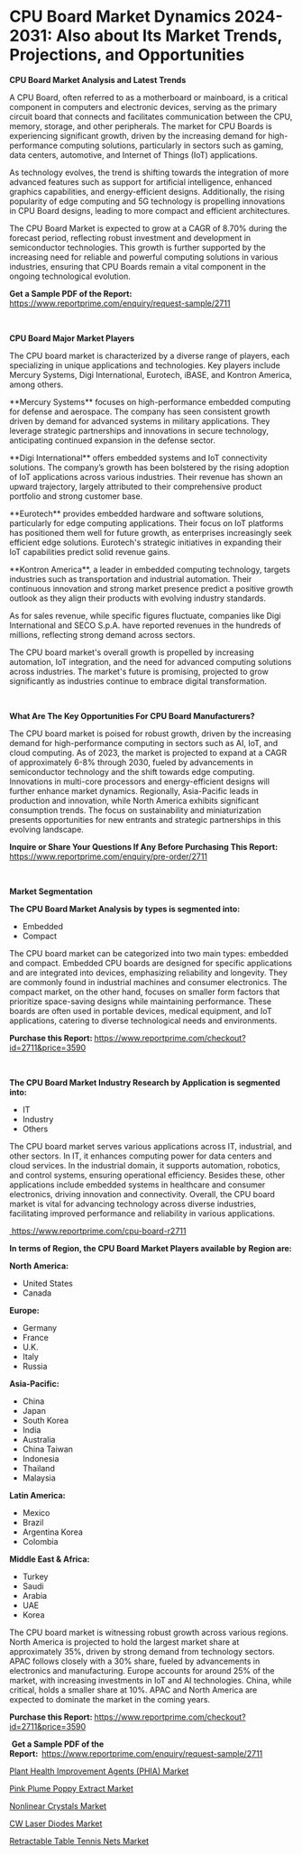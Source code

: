 <p><h1>CPU Board Market Dynamics 2024-2031: Also about Its Market Trends, Projections, and Opportunities</h1></p><p><strong>CPU Board Market Analysis and Latest Trends</strong></p>
<p><p>A CPU Board, often referred to as a motherboard or mainboard, is a critical component in computers and electronic devices, serving as the primary circuit board that connects and facilitates communication between the CPU, memory, storage, and other peripherals. The market for CPU Boards is experiencing significant growth, driven by the increasing demand for high-performance computing solutions, particularly in sectors such as gaming, data centers, automotive, and Internet of Things (IoT) applications.</p><p>As technology evolves, the trend is shifting towards the integration of more advanced features such as support for artificial intelligence, enhanced graphics capabilities, and energy-efficient designs. Additionally, the rising popularity of edge computing and 5G technology is propelling innovations in CPU Board designs, leading to more compact and efficient architectures.</p><p>The CPU Board Market is expected to grow at a CAGR of 8.70% during the forecast period, reflecting robust investment and development in semiconductor technologies. This growth is further supported by the increasing need for reliable and powerful computing solutions in various industries, ensuring that CPU Boards remain a vital component in the ongoing technological evolution.</p></p>
<p><strong>Get a Sample PDF of the Report:&nbsp;</strong> <a href="https://www.reportprime.com/enquiry/request-sample/2711">https://www.reportprime.com/enquiry/request-sample/2711</a></p>
<p>&nbsp;</p>
<p><strong>CPU Board Major Market Players</strong></p>
<p><p>The CPU board market is characterized by a diverse range of players, each specializing in unique applications and technologies. Key players include Mercury Systems, Digi International, Eurotech, iBASE, and Kontron America, among others.</p><p>**Mercury Systems** focuses on high-performance embedded computing for defense and aerospace. The company has seen consistent growth driven by demand for advanced systems in military applications. They leverage strategic partnerships and innovations in secure technology, anticipating continued expansion in the defense sector.</p><p>**Digi International** offers embedded systems and IoT connectivity solutions. The company’s growth has been bolstered by the rising adoption of IoT applications across various industries. Their revenue has shown an upward trajectory, largely attributed to their comprehensive product portfolio and strong customer base.</p><p>**Eurotech** provides embedded hardware and software solutions, particularly for edge computing applications. Their focus on IoT platforms has positioned them well for future growth, as enterprises increasingly seek efficient edge solutions. Eurotech's strategic initiatives in expanding their IoT capabilities predict solid revenue gains.</p><p>**Kontron America**, a leader in embedded computing technology, targets industries such as transportation and industrial automation. Their continuous innovation and strong market presence predict a positive growth outlook as they align their products with evolving industry standards.</p><p>As for sales revenue, while specific figures fluctuate, companies like Digi International and SECO S.p.A. have reported revenues in the hundreds of millions, reflecting strong demand across sectors.</p><p>The CPU board market's overall growth is propelled by increasing automation, IoT integration, and the need for advanced computing solutions across industries. The market's future is promising, projected to grow significantly as industries continue to embrace digital transformation.</p></p>
<p>&nbsp;</p>
<p><strong>What Are The Key Opportunities For CPU Board Manufacturers?</strong></p>
<p><p>The CPU board market is poised for robust growth, driven by the increasing demand for high-performance computing in sectors such as AI, IoT, and cloud computing. As of 2023, the market is projected to expand at a CAGR of approximately 6-8% through 2030, fueled by advancements in semiconductor technology and the shift towards edge computing. Innovations in multi-core processors and energy-efficient designs will further enhance market dynamics. Regionally, Asia-Pacific leads in production and innovation, while North America exhibits significant consumption trends. The focus on sustainability and miniaturization presents opportunities for new entrants and strategic partnerships in this evolving landscape.</p></p>
<p><strong>Inquire or Share Your Questions If Any Before Purchasing This Report:</strong> <a href="https://www.reportprime.com/enquiry/pre-order/2711">https://www.reportprime.com/enquiry/pre-order/2711</a></p>
<p>&nbsp;</p>
<p><strong>Market Segmentation</strong></p>
<p><strong>The CPU Board Market Analysis by types is segmented into:</strong></p>
<p><ul><li>Embedded</li><li>Compact</li></ul></p>
<p><p>The CPU board market can be categorized into two main types: embedded and compact. Embedded CPU boards are designed for specific applications and are integrated into devices, emphasizing reliability and longevity. They are commonly found in industrial machines and consumer electronics. The compact market, on the other hand, focuses on smaller form factors that prioritize space-saving designs while maintaining performance. These boards are often used in portable devices, medical equipment, and IoT applications, catering to diverse technological needs and environments.</p></p>
<p><strong>Purchase this Report:&nbsp;</strong><a href="https://www.reportprime.com/checkout?id=2711&price=3590">https://www.reportprime.com/checkout?id=2711&price=3590</a></p>
<p>&nbsp;</p>
<p><strong>The CPU Board Market Industry Research by Application is segmented into:</strong></p>
<p><ul><li>IT</li><li>Industry</li><li>Others</li></ul></p>
<p><p>The CPU board market serves various applications across IT, industrial, and other sectors. In IT, it enhances computing power for data centers and cloud services. In the industrial domain, it supports automation, robotics, and control systems, ensuring operational efficiency. Besides these, other applications include embedded systems in healthcare and consumer electronics, driving innovation and connectivity. Overall, the CPU board market is vital for advancing technology across diverse industries, facilitating improved performance and reliability in various applications.</p></p>
<p><a href="https://www.reportprime.com/cpu-board-r2711">&nbsp;https://www.reportprime.com/cpu-board-r2711</a></p>
<p><strong>In terms of Region, the CPU Board Market Players available by Region are:</strong></p>
<p>
    <p> <strong> North America: </strong>
        <ul>
            <li>United States</li>
            <li>Canada</li>
        </ul>
        </p> 
    <p> <strong> Europe: </strong>
        <ul>
            <li>Germany</li>
            <li>France</li>
            <li>U.K.</li>
            <li>Italy</li>
            <li>Russia</li>
        </ul>
        </p> 
    <p> <strong> Asia-Pacific: </strong>
        <ul>
            <li>China</li>
            <li>Japan</li>
            <li>South Korea</li>
            <li>India</li>
            <li>Australia</li>
            <li>China Taiwan</li>
            <li>Indonesia</li>
            <li>Thailand</li>
            <li>Malaysia</li>
        </ul>
        </p> 
    <p> <strong> Latin America: </strong>
        <ul>
            <li>Mexico</li>
            <li>Brazil</li>
            <li>Argentina Korea</li>
            <li>Colombia</li>
        </ul>
        </p> 
    <p> <strong> Middle East & Africa: </strong>
        <ul>
            <li>Turkey</li>
            <li>Saudi</li>
            <li>Arabia</li>
            <li>UAE</li>
            <li>Korea</li>
        </ul>
    </p>
    </p>
<p><p>The CPU board market is witnessing robust growth across various regions. North America is projected to hold the largest market share at approximately 35%, driven by strong demand from technology sectors. APAC follows closely with a 30% share, fueled by advancements in electronics and manufacturing. Europe accounts for around 25% of the market, with increasing investments in IoT and AI technologies. China, while critical, holds a smaller share at 10%. APAC and North America are expected to dominate the market in the coming years.</p></p>
<p><strong>Purchase this Report: </strong><a href="https://www.reportprime.com/checkout?id=2711&price=3590">https://www.reportprime.com/checkout?id=2711&price=3590</a></p>
<p>&nbsp;<strong>Get a Sample PDF of the Report:&nbsp;&nbsp;</strong><a href="https://www.reportprime.com/enquiry/request-sample/2711">https://www.reportprime.com/enquiry/request-sample/2711</a></p>
<p><strong></strong></p>
<p><p><a href="https://issuu.com/reportprime-2/docs/plant-health-improvement-agents-phi_850fa0de1afc47">Plant Health Improvement Agents (PHIA) Market</a></p><p><a href="https://issuu.com/reportprime-2/docs/pink-plume-poppy-extract-market-siz_1e0d47e0a927c1">Pink Plume Poppy Extract Market</a></p><p><a href="https://github.com/guneycigdem35/Market-Research-Report-List-4/blob/main/nonlinear-crystals-market.md">Nonlinear Crystals Market</a></p><p><a href="https://github.com/napierswinnyfg/Market-Research-Report-List-1/blob/main/cw-laser-diodes-market.md">CW Laser Diodes Market</a></p><p><a href="https://www.linkedin.com/pulse/retractable-table-tennis-nets-market-size-type-22-meters15-2l8pf?trackingId=FrqGYeskTsSQYB%2B0ykqVzw%3D%3D">Retractable Table Tennis Nets Market</a></p></p>